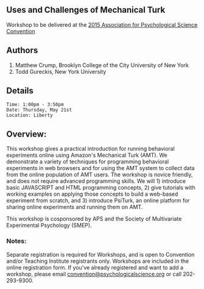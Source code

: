 ## Uses and Challenges of Mechanical Turk

Workshop to be delivered at the [2015 Association for Psychological Science Convention](http://www.psychologicalscience.org/index.php/convention)

## Authors

1. Matthew Crump, Brooklyn College of the City University of New York
2. Todd Gureckis, New York University

## Details

	Time: 1:00pm - 3:50pm
	Date: Thursday, May 21st
	Location: Liberty

## Overview:

This workshop gives a practical introduction for running behavioral experiments online using Amazon's Mechanical Turk (AMT). We demonstrate a variety of techniques for programming behavioral experiments in web browsers and for using the AMT system to collect data from the online population of AMT users. The workshop is novice friendly, and does not require advanced programming skills. We will 1) introduce basic JAVASCRIPT and HTML programming concepts, 2) give tutorials with working examples on applying those concepts to build a web-based experiment from scratch, and 3) introduce PsiTurk, an online platform for sharing online experiments and running them on AMT.

This workshop is cosponsored by APS and the Society of Multivariate Experimental Psychology (SMEP).

### Notes:
Separate registration is required for Workshops, and is open to Convention and/or Teaching Institute registrants only. Workshops are included in the online registration form. If you've already registered and want to add a workshop, please email convention@psychologicalscience.org or call 202-293-9300. 

